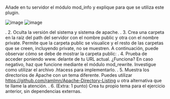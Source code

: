 Añade en tu servidor el módulo mod_info y explique para que se utiliza este plugin.

![image](https://github.com/Ramonenric/despliegue-de-aplicaciones-web/assets/95300566/1c3e3be3-b8bd-48f3-b86e-658c7f49539e)
![image](https://github.com/Ramonenric/despliegue-de-aplicaciones-web/assets/95300566/98a2e6de-b48a-43b3-badf-c247b8a0e7f9)

.
2. Oculta la versión del sistema y sistema de apache.
.
3. Crea una carpeta en la raíz del path del servidor con el nombre public y otra con el
nombre private. Permite que la carpeta public se visualice y el resto de las carpetas
que se creen, incluyendo private, no se muestren. A continuación, puede observar
cómo se debe de mostrar la carpeta public:
.
4. Prueba de acceder poniendo www. delante de tu URL actual. ¿Funciona? En caso
negativo, haz que funcione mediante el módulo mod_rewrite. Investigue como utilizar
el archivo .htacess para implementarlo.
.
5. Muestra los directorios de Apache con un tema diferente. Puedes utilizar
https://github.com/ramlmn/Apache-Directory-Listing u otra alternativa que te llame la
atención.
.
6. (Extra: 1 punto) Crea tu propio tema para el ejercicio anterior, sin dependencias
externas.
